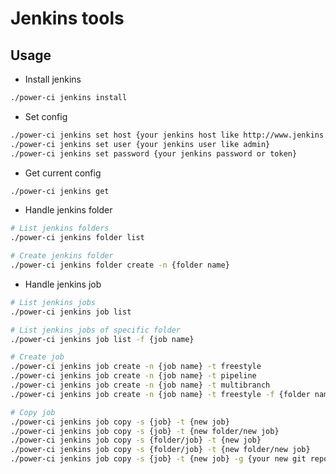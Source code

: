 # Jenkins tools

## Usage

- Install jenkins

``` bash
./power-ci jenkins install
```

- Set config

``` bash
./power-ci jenkins set host {your jenkins host like http://www.jenkins.com}
./power-ci jenkins set user {your jenkins user like admin}
./power-ci jenkins set password {your jenkins password or token}
```

- Get current config

``` bash
./power-ci jenkins get
```

- Handle jenkins folder

``` bash
# List jenkins folders
./power-ci jenkins folder list

# Create jenkins folder
./power-ci jenkins folder create -n {folder name}
```

- Handle jenkins job

``` bash
# List jenkins jobs
./power-ci jenkins job list

# List jenkins jobs of specific folder
./power-ci jenkins job list -f {job name}

# Create job
./power-ci jenkins job create -n {job name} -t freestyle
./power-ci jenkins job create -n {job name} -t pipeline
./power-ci jenkins job create -n {job name} -t multibranch
./power-ci jenkins job create -n {job name} -t freestyle -f {folder name}

# Copy job
./power-ci jenkins job copy -s {job} -t {new job}
./power-ci jenkins job copy -s {job} -t {new folder/new job}
./power-ci jenkins job copy -s {folder/job} -t {new job}
./power-ci jenkins job copy -s {folder/job} -t {new folder/new job}
./power-ci jenkins job copy -s {job} -t {new job} -g {your new git repo address}
```
